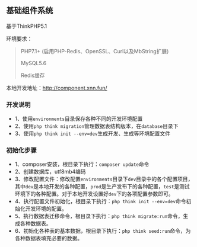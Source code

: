 ## 基础组件系统

基于ThinkPHP5.1

环境要求：

> PHP7.1+ (启用PHP-Redis、OpenSSL、Curl以及MbString扩展)
> 
> MySQL5.6
> 
> Redis缓存

本地开发地址：http://component.xnn.fun/

### 开发说明

* 1、使用`environments`目录保存各种不同的开发环境配置
* 2、使用`php think migration`管理数据表结构版本，在`database`目录下
* 3、使用`php think init --env=dev`生成开发、生成等环境配置文件

### 初始化步骤

* 1、composer安装，根目录下执行：`composer update`命令
* 2、创建数据库，utf8mb4编码
* 3、修改配置文件：修改配置`environments`目录下`dev`目录中的各个配置项目，其中`dev`是本地开发的各种配置，`prod`是生产发布下的各种配置，`test`是测试环境下的各种配置。对于本地开发设置好`dev`下的各项配置参数即可。
* 4、执行配置文件初始化，根目录下执行：`php think init --env=dev`命令初始化开发环境的配置。
* 5、执行数据表迁移命令，根目录下执行：`php think migrate:run`命令，生成各种数据表。
* 6、初始化各种表的基本数据，根目录下执行：`php think seed:run`命令，为各种数据表填充必要的数据。


